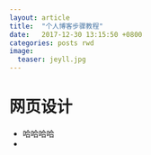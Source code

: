```yaml
---
layout: article
title:  "个人博客步骤教程"
date:   2017-12-30 13:15:50 +0800
categories: posts rwd
image:
  teaser: jeyll.jpg
---
```


# 网页设计
- 哈哈哈哈
- 